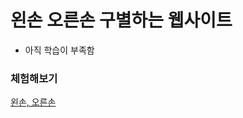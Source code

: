 # 왼손 오른손 구별하는 웹사이트
- 아직 학습이 부족함   

### 체험해보기
[왼손, 오른손](https://awesome-heyrovsky-3ffd14.netlify.com/)

